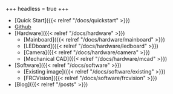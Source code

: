 +++
headless = true
+++

- [Quick Start]({{< relref "/docs/quickstart" >}})
- [Github](https://github.com/gloworm-vision/gloworm)
- [Hardware]({{< relref "/docs/hardware" >}})
  - [Mainboard]({{< relref "/docs/hardware/mainboard" >}})
  - [LEDboard]({{< relref "/docs/hardware/ledboard" >}})
  - [Camera]({{< relref "/docs/hardware/camera" >}})
  - [Mechanical CAD]({{< relref "/docs/hardware/mcad" >}})
- [Software]({{< relref "/docs/software" >}})
  - [Existing image]({{< relref "/docs/software/existing" >}})
  - [FRCVision]({{< relref "/docs/software/frcvision" >}})
- [Blog]({{< relref "/posts" >}})